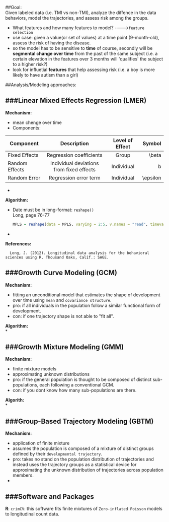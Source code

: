 ##Goal:  
Given labeled data (i.e. TMI vs non-TMI), analyze the diffence in the data behaviors, model the trajectories, and assess risk among the groups.  
* What features and how many features to model? ---->`feature selection`  
* use case: given a value(or set of values) at a time point (9-month-old), assess the risk of having the disease.  
* so the model has to be sensitive to **time** of course, secondly will be **segmental change over time** from the past of the same subject (i.e. a certain elevation in the features over 3 months will 'qualifies' the subject to a higher risk?) 
* look for influetial **features** that help assessing risk (i.e. a boy is more likely to have autism than a girl)  



##Analysis/Modeling approaches:  

###Linear Mixed Effects Regression (LMER)  
-------------------------  
**Mechanism:**  
* mean chenge over time  
* Components: 

| Component      |                          Description     | Level of Effect  | Symbol   |    
|--------------- |:----------------------------------------:|:----------------:| --------:|    
| Fixed Effects  | Regression coefficients                  | Group            | \beta    |       
| Random Effects | Individual deviations from fixed effects | Individual       | b        |       
| Random Error   | Regression error term                    | Individual       | \epsilon |     

* 

**Algorithm:**  
* Date must be in long-format: `reshape()`  
    Long, page 76-77  
  ```r
  MPLS = reshape(data = MPLS, varying = 2:5, v.names = "read", timevar = "grade", times = 5:8, idvar = "subid" , direction = "long" )
  ```
* 

**References:**  
```
  Long, J. (2012). Longitudinal data analysis for the behavioral sciences using R. Thousand Oaks, Calif.: SAGE.
```  


###Growth Curve Modeling (GCM)  
-------------------  
**Mechanism:**  
* fitting an unconditional model that estimates the shape of development over time using `mean` and `covariance structure`.  
* pro: if all individuals in the population follow a similar functional form of development.  
* con: if one trajectory shape is not able to "fit all".  

**Algorithm:**  
* 


###Growth Mixture Modeling (GMM)  
-------------------------  
**Mechanism:**  
* finite mixture models  
* approximating unknown distributions  
* pro: if the general population is thought to be composed of distinct sub-populations, each following a conventional GCM.  
* con: if you dont know how many sub-populations are there.  

**Algorith:**  
*  

###Group-Based Trajectory Modeling (GBTM)  
--------------------  
**Mechanism:**  
* application of finite mixture  
* assumes the population is composed of a mixture of distinct groups defined by their `developmental trajectory`.  
* pro: takes no stand on the population distribution of trajectories and instead uses the trajectory groups as a statistical device for approximating the unknown distribution of trajectories across population members.  
* 


###Software and Packages  
-----------------  
**R**: `crimCV`: this software fits finite mixtures of `Zero-inflated Poisson` models to longitudinal count data.  



